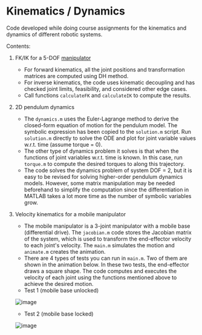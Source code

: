 # Kinematics / Dynamics
 
Code developed while doing course assignments for the kinematics and dynamics of different robotic systems. 

Contents:
1. FK/IK for a 5-DOF [manipulator](http://www.lynxmotion.com/c-130-al5d.aspx)
   - For forward kinematics, all the joint positions and transformation matrices are computed using DH method. 
   - For inverse kinematics, the code uses kinematic decoupling and has checked joint limits, feasibility, and considered other edge cases.
   - Call functions `calculateFK` and `calculateIK` to compute the results.
2. 2D pendulum dynamics
   - The `dynamics.m` uses the Euler-Lagrange method to derive the closed-form equation of motion for the pendulum model. The symbolic expression has been copied to the `solution.m` script. Run `solution.m` directly to solve the ODE and plot for joint variable values w.r.t. time (assume torque = 0).
   - The other type of dynamics problem it solves is that when the functions of joint variables w.r.t. time is known. In this case, run `torque.m` to compute the desired torques to along this trajectory.
   - The code solves the dynamics problem of system DOF = 2, but it is easy to be revised for solving higher-order pendulum dynamics models. However, some matrix manipulation may be needed beforehand to simplify the computation since the differentiation in MATLAB takes a lot more time as the number of symbolic variables grow.
3. Velocity kinematics for a mobile manipulator
   - The mobile manipulator is a 3-joint manipulator with a mobile base (differential drive). The `jacobian.m` code stores the Jacobian matrix of the system, which is used to transform the end-effector velocity to each joint's velocity. The `main.m` simulates the motion and `animate.m` creates the animation.
   - There are 4 types of tests you can run in `main.m`. Two of them are shown in the animation below. In these two tests, the end-effector draws a square shape. The code computes and executes the velocity of each joint using the functions mentioned above to achieve the desired motion.
   - Test 1 (mobile base unlocked)

   ![image](https://github.com/tiansy97/Kinematics-Dynamics/blob/master/Mobile%20manipulator/test1.gif)
   
   - Test 2 (mobile base locked)

   ![image](https://github.com/tiansy97/Kinematics-Dynamics/blob/master/Mobile%20manipulator/test2.gif)
   

